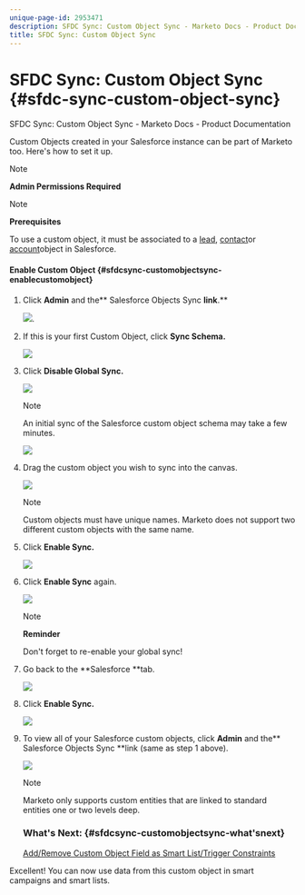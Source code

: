 ```yaml
---
unique-page-id: 2953471
description: SFDC Sync: Custom Object Sync - Marketo Docs - Product Documentation
title: SFDC Sync: Custom Object Sync
---
```


# SFDC Sync: Custom Object Sync {#sfdc-sync-custom-object-sync}

SFDC Sync: Custom Object Sync - Marketo Docs - Product Documentation

Custom Objects created in your Salesforce instance can be part of Marketo too. Here's how to set it up.

>[!NOTE]
>
>**Admin Permissions Required**

>[!NOTE]
>
>**Prerequisites**
>
>To use a custom object, it must be associated to a [lead](sfdc-sync-lead-sync.md), [contact](sfdc-sync-contact-sync.md)or [account](sfdc-sync-account-sync.md)object in Salesforce.

#### Enable Custom Object  {#sfdcsync-customobjectsync-enablecustomobject}

1. Click **Admin** and the** Salesforce Objects Sync **link**.**

   ![](assets/image2015-11-19-10-3a28-3a5.png).

1. If this is your first Custom Object, click **Sync Schema.**

   ![](assets/rtaimage-2.png)

1. Click **Disable Global Sync.**

   ![](assets/image2015-4-22-10-3a45-3a0.png)

   >[!NOTE]
   >
   >An initial sync of the Salesforce custom object schema may take a few minutes.

   ![](assets/image2015-4-22-10-3a45-3a18.png)

1. Drag the custom object you wish to sync into the canvas.

   ![](assets/image2015-4-22-10-3a45-3a30.png)

   >[!NOTE]
   >
   >Custom objects must have unique names. Marketo does not support two different custom objects with the same name.

1. Click **Enable Sync.**

   ![](assets/image2015-4-22-10-3a45-3a50.png)

1. Click **Enable Sync** again.

   ![](assets/image2015-4-22-10-3a46-3a10.png)

   >[!NOTE]
   >
   >**Reminder**
   >
   >
   >Don't forget to re-enable your global sync!

1. Go back to the **Salesforce **tab.

   ![](assets/image2015-4-22-10-3a46-3a25.png)

1. Click **Enable Sync.**

   ![](assets/image2015-4-22-10-3a50-3a26.png)

1. To view all of your Salesforce custom objects, click **Admin** and the** Salesforce Objects Sync **link (same as step 1 above).

   ![](assets/image2016-6-23-9-3a28-3a23.png)

   >[!NOTE]
   >
   >Marketo only supports custom entities that are linked to standard entities one or two levels deep.

   ### What's Next: {#sfdcsync-customobjectsync-what'snext}

   [Add/Remove Custom Object Field as Smart List/Trigger Constraints](../../../../../welcome-to-marketo-docs/product-docs/crm-sync/salesforce-sync/setup/optional-steps/add-remove-custom-object-field-as-smart-list-trigger-constraints.md)

Excellent! You can now use data from this custom object in smart campaigns and smart lists.   

